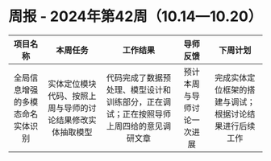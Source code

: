 # 周报 - 2024年第42周（10.14—10.20）


|  项目名称  |         本周任务         | 工作结果 | 导师反馈 |  下周计划| 
|:----------:|:--------------------:|:--:|:--------:|:--------:|
|  全局信息增强的多模态命名实体识别       |实体定位模块代码、按照上周与导师的讨论结果修改实体抽取模型 | 代码完成了数据预处理、模型设计和训练部分，正在调试；正在按照导师上周四给的意见调研文章 | 预计本周与导师讨论一次进展  | 完成实体定位框架的搭建与调试；根据讨论结果进行后续工作